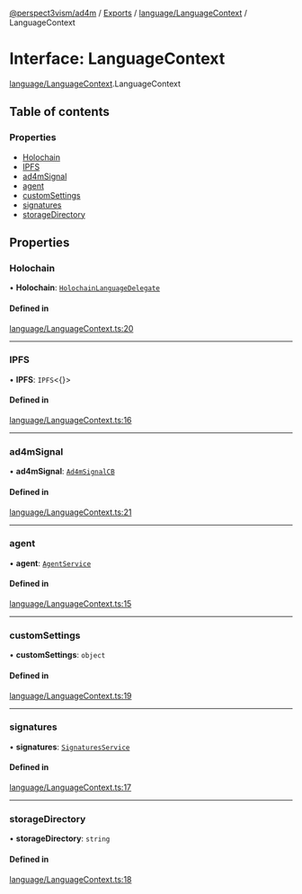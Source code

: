 [@perspect3vism/ad4m](../README.md) / [Exports](../modules.md) / [language/LanguageContext](../modules/language_LanguageContext.md) / LanguageContext

# Interface: LanguageContext

[language/LanguageContext](../modules/language_LanguageContext.md).LanguageContext

## Table of contents

### Properties

- [Holochain](language_LanguageContext.LanguageContext.md#holochain)
- [IPFS](language_LanguageContext.LanguageContext.md#ipfs)
- [ad4mSignal](language_LanguageContext.LanguageContext.md#ad4msignal)
- [agent](language_LanguageContext.LanguageContext.md#agent)
- [customSettings](language_LanguageContext.LanguageContext.md#customsettings)
- [signatures](language_LanguageContext.LanguageContext.md#signatures)
- [storageDirectory](language_LanguageContext.LanguageContext.md#storagedirectory)

## Properties

### Holochain

• **Holochain**: [`HolochainLanguageDelegate`](language_LanguageContext.HolochainLanguageDelegate.md)

#### Defined in

[language/LanguageContext.ts:20](https://github.com/perspect3vism/ad4m-executor/blob/5a19b63d/core/src/language/LanguageContext.ts#L20)

___

### IPFS

• **IPFS**: `IPFS`<{}\>

#### Defined in

[language/LanguageContext.ts:16](https://github.com/perspect3vism/ad4m-executor/blob/5a19b63d/core/src/language/LanguageContext.ts#L16)

___

### ad4mSignal

• **ad4mSignal**: [`Ad4mSignalCB`](../modules/language_LanguageContext.md#ad4msignalcb)

#### Defined in

[language/LanguageContext.ts:21](https://github.com/perspect3vism/ad4m-executor/blob/5a19b63d/core/src/language/LanguageContext.ts#L21)

___

### agent

• **agent**: [`AgentService`](language_LanguageContext.AgentService.md)

#### Defined in

[language/LanguageContext.ts:15](https://github.com/perspect3vism/ad4m-executor/blob/5a19b63d/core/src/language/LanguageContext.ts#L15)

___

### customSettings

• **customSettings**: `object`

#### Defined in

[language/LanguageContext.ts:19](https://github.com/perspect3vism/ad4m-executor/blob/5a19b63d/core/src/language/LanguageContext.ts#L19)

___

### signatures

• **signatures**: [`SignaturesService`](language_LanguageContext.SignaturesService.md)

#### Defined in

[language/LanguageContext.ts:17](https://github.com/perspect3vism/ad4m-executor/blob/5a19b63d/core/src/language/LanguageContext.ts#L17)

___

### storageDirectory

• **storageDirectory**: `string`

#### Defined in

[language/LanguageContext.ts:18](https://github.com/perspect3vism/ad4m-executor/blob/5a19b63d/core/src/language/LanguageContext.ts#L18)
